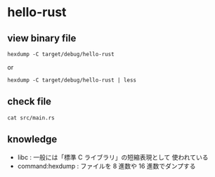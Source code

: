 # hello-rust

## view binary file

```
hexdump -C target/debug/hello-rust
```

or

```
hexdump -C target/debug/hello-rust | less
```

## check file

```
cat src/main.rs
```

## knowledge

- libc : 一般には「標準 C ライブラリ」の短縮表現として 使われている
- command:hexdump : ファイルを 8 進数や 16 進数でダンプする

